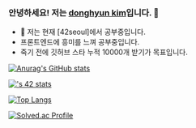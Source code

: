 ### 안녕하세요! 저는 [donghyun kim](https://github.com/donghyun1998)입니다. 👋

- 💼 저는 현재 [42seoul]에서 공부중입니다.
- 프론트엔드에 흥미를 느껴 공부중입니다.
- 죽기 전에 깃허브 스타 누적 10000개 받기가 목표입니다.

[![Anurag's GitHub stats](https://github-readme-stats.vercel.app/api?username=donghyun1998&count_private=true&show_icons=true&theme=github_dark)](https://github.com/anuraghazra/github-readme-stats)

[![<username>'s 42 stats](https://badge.mediaplus.ma/darkblue/donghyk2)](https://github.com/oakoudad/badge42)

[![Top Langs](https://github-readme-stats.vercel.app/api/top-langs/?username=donghyun1998&layout=compact&theme=github_dark)](https://github.com/anuraghazra/github-readme-stats)

[![Solved.ac Profile](http://mazassumnida.wtf/api/v2/generate_badge?boj=dong1998)](https://solved.ac/dong1998/)

